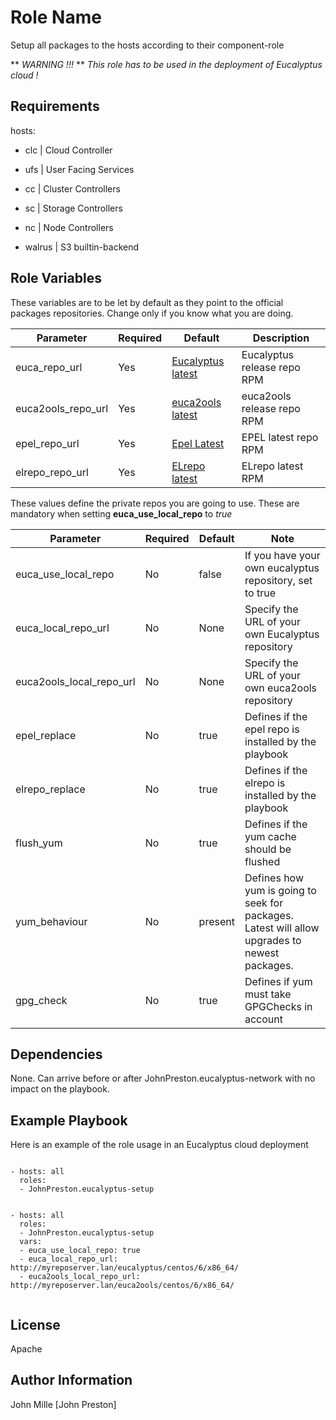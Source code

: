 Role Name
=========

Setup all packages to the hosts according to their component-role

** *WARNING !!!* **
*This role has to be used in the deployment of Eucalyptus cloud !*

Requirements
------------

hosts:

- clc | Cloud Controller

- ufs | User Facing Services

- cc | Cluster Controllers

- sc | Storage Controllers

- nc | Node Controllers

- walrus | S3 builtin-backend

Role Variables
--------------

These variables are to be let by default as they point to the official packages repositories. Change only if you know what you are doing.

| Parameter | Required | Default | Description
|--- |--- |--- |---
| euca_repo_url | Yes | [Eucalyptus latest](https://www.eucalyptus.com/docs/eucalyptus/4.0/#install-guide/installing_euca_release.html)  | Eucalyptus release repo RPM
| euca2ools_repo_url | Yes | [euca2ools latest](https://www.eucalyptus.com/docs/eucalyptus/4.0/#install-guide/installing_euca_release.html)  | euca2ools release repo RPM
| epel_repo_url | Yes | [Epel Latest](http://downloads.eucalyptus.com/software/eucalyptus/4.0/centos/6/x86_64/epel-release-6.noarch.rpm) | EPEL latest repo RPM
| elrepo_repo_url | Yes | [ELrepo latest](http://downloads.eucalyptus.com/software/eucalyptus/4.0/centos/6/x86_64/elrepo-release-6.noarch.rpm)   | ELrepo latest RPM


These values define the private repos you are going to use. These are mandatory when setting **euca_use_local_repo** to *true*

| Parameter | Required | Default | Note
|--- |--- |--- |---
| euca_use_local_repo | No | false | If you have your own eucalyptus repository, set to true
| euca_local_repo_url | No | None | Specify the URL of your own Eucalyptus repository
| euca2ools_local_repo_url | No | None | Specify the URL of your own euca2ools repository
| epel_replace | No | true | Defines if the epel repo is installed by the playbook
| elrepo_replace | No | true | Defines if the elrepo is installed by the playbook
| flush_yum | No | true | Defines if the yum cache should be flushed
| yum_behaviour | No | present | Defines how yum is going to seek for packages. Latest will allow upgrades to newest packages.
| gpg_check | No | true | Defines if yum must take GPGChecks in account

Dependencies
------------

None. Can arrive before or after JohnPreston.eucalyptus-network with no impact on the playbook.

Example Playbook
----------------

Here is an example of the role usage in an Eucalyptus cloud deployment

```

- hosts: all
  roles:
  - JohnPreston.eucalyptus-setup

```

```

- hosts: all
  roles:
  - JohnPreston.eucalyptus-setup
  vars:
  - euca_use_local_repo: true
  - euca_local_repo_url: http://myreposerver.lan/eucalyptus/centos/6/x86_64/
  - euca2ools_local_repo_url: http://myreposerver.lan/euca2ools/centos/6/x86_64/


```


License
-------

Apache

Author Information
------------------

John Mille [John Preston]
